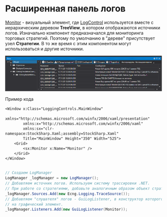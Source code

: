 # Расширенная панель логов

[Monitor](xref:StockSharp.Xaml.Monitor) \- визуальный элемент, где [LogControl](log_panel.md) используется вместе с иерархическим деревом **TreeView**, в котором отображаются источники логов. Изначально компонент предназначался для мониторинга торговых стратегий. Поэтому по умолчанию в "дереве" присутствует узел **Стратегии**. В то же время с этим компонентом могут использоваться и другие источники.

![GUI Monitor](../../../../images/gui_monitor.png)

Пример кода

```xaml
<Window x:Class="LoggingControls.MainWindow"
        xmlns="http://schemas.microsoft.com/winfx/2006/xaml/presentation"
        xmlns:x="http://schemas.microsoft.com/winfx/2006/xaml"
        xmlns:sx="clr-namespace:StockSharp.Xaml;assembly=StockSharp.Xaml"
        Title="MainWindow" Height="350" Width="525">
    <Grid>
        <sx:Monitor x:Name="Monitor" />
    </Grid>
</Window>
				
```
```cs
// Создаем LogManager
LogManager _logManager = new LogManager();
// Добавляем источник логов. Используем систему трассировки .NET.
// При работе со стратегиями, добавьте аналогичным образом объект стратегии
_logManager.Sources.Add(new Ecng.Logging.TraceSource());
// Добавляем "слушателя" логов - GuiLogListener, в конструктор которого передаем ссылку
// на графический элемент.
_logManager.Listeners.Add(new GuiLogListener(Monitor));
                  
```
